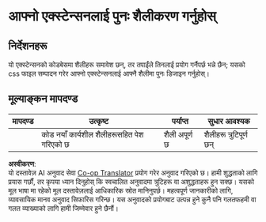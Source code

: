 <!--
CO_OP_TRANSLATOR_METADATA:
{
  "original_hash": "e3c6f2a03c2336e60412612d870af547",
  "translation_date": "2025-08-25T23:42:48+00:00",
  "source_file": "5-browser-extension/1-about-browsers/assignment.md",
  "language_code": "ne"
}
-->
# आफ्नो एक्स्टेन्सनलाई पुनः शैलीकरण गर्नुहोस्

## निर्देशनहरू

यो एक्स्टेन्सनको कोडबेसमा शैलीहरू समावेश छन्, तर तपाईंले तिनलाई प्रयोग गर्नैपर्छ भन्ने छैन; यसको css फाइल सम्पादन गरेर आफ्नो एक्स्टेन्सनलाई आफ्नै शैलीमा पुनः डिजाइन गर्नुहोस्।

## मूल्याङ्कन मापदण्ड

| मापदण्ड | उत्कृष्ट                                     | पर्याप्त              | सुधार आवश्यक |
| -------- | -------------------------------------------- | --------------------- | ------------- |
|          | कोड नयाँ कार्यशील शैलीहरूसहित पेश गरिएको छ | शैली अपूर्ण छ         | शैलीहरू त्रुटिपूर्ण छन् |

**अस्वीकरण**:  
यो दस्तावेज़ AI अनुवाद सेवा [Co-op Translator](https://github.com/Azure/co-op-translator) प्रयोग गरेर अनुवाद गरिएको छ। हामी शुद्धताको लागि प्रयास गर्छौं, तर कृपया ध्यान दिनुहोस् कि स्वचालित अनुवादमा त्रुटिहरू वा अशुद्धताहरू हुन सक्छ। यसको मूल भाषा मा रहेको मूल दस्तावेज़लाई आधिकारिक स्रोत मानिनुपर्छ। महत्वपूर्ण जानकारीको लागि, व्यावसायिक मानव अनुवाद सिफारिस गरिन्छ। यस अनुवादको प्रयोगबाट उत्पन्न हुने कुनै पनि गलतफहमी वा गलत व्याख्याको लागि हामी जिम्मेवार हुने छैनौं।